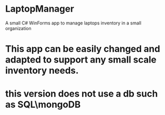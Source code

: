 # LaptopManager
A small C# WinForms app to manage laptops inventory in a small organization 

# This app can be easily changed and adapted to support any <strong>small</strong> scale inventory needs. 
# this version does not use a db such as SQL\mongoDB
